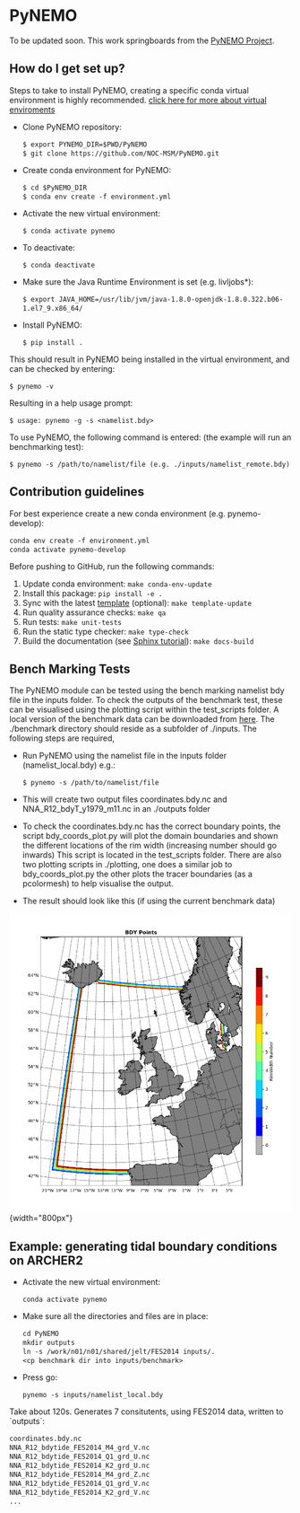 # PyNEMO

To be updated soon. This work springboards from the [PyNEMO
Project](http://pynemo.readthedocs.io/en/latest/index.html).

## How do I get set up?

Steps to take to install PyNEMO, creating a specific conda virtual
environment is highly recommended. [click here for more about virtual
enviroments](https://docs.conda.io/projects/conda/en/latest/user-guide/tasks/manage-environments.html/)

- Clone PyNEMO repository:

  ```
  $ export PYNEMO_DIR=$PWD/PyNEMO
  $ git clone https://github.com/NOC-MSM/PyNEMO.git
  ```

- Create conda environment for PyNEMO:

  ```
  $ cd $PyNEMO_DIR
  $ conda env create -f environment.yml
  ```

- Activate the new virtual environment:

  ```
  $ conda activate pynemo
  ```

- To deactivate:

  ```
  $ conda deactivate
  ```

- Make sure the Java Runtime Environment is set (e.g. livljobs\*):

  ```
  $ export JAVA_HOME=/usr/lib/jvm/java-1.8.0-openjdk-1.8.0.322.b06-1.el7_9.x86_64/
  ```

- Install PyNEMO:

  ```
  $ pip install .
  ```

This should result in PyNEMO being installed in the virtual environment,
and can be checked by entering:

```
$ pynemo -v
```

Resulting in a help usage prompt:

```
$ usage: pynemo -g -s <namelist.bdy>
```

To use PyNEMO, the following command is entered: (the example will run
an benchmarking test):

```
$ pynemo -s /path/to/namelist/file (e.g. ./inputs/namelist_remote.bdy)
```

## Contribution guidelines

For best experience create a new conda environment (e.g. pynemo-develop):

```
conda env create -f environment.yml
conda activate pynemo-develop
```

Before pushing to GitHub, run the following commands:

1. Update conda environment: `make conda-env-update`
1. Install this package: `pip install -e .`
1. Sync with the latest [template](https://github.com/ecmwf-projects/cookiecutter-conda-package) (optional): `make template-update`
1. Run quality assurance checks: `make qa`
1. Run tests: `make unit-tests`
1. Run the static type checker: `make type-check`
1. Build the documentation (see [Sphinx tutorial](https://www.sphinx-doc.org/en/master/tutorial/)): `make docs-build`

## Bench Marking Tests

The PyNEMO module can be tested using the bench marking namelist bdy
file in the inputs folder. To check the outputs of the benchmark test,
these can be visualised using the plotting script within the
test_scripts folder. A local version of the benchmark data can be
downloaded from
[here](https://gws-access.jasmin.ac.uk/public/jmmp/benchmark/). The
./benchmark directory should reside as a subfolder of ./inputs. The
following steps are required,

- Run PyNEMO using the namelist file in the inputs folder
  (namelist_local.bdy) e.g.:

  ```
  $ pynemo -s /path/to/namelist/file
  ```

- This will create two output files coordinates.bdy.nc and
  NNA_R12_bdyT_y1979_m11.nc in an ./outputs folder

- To check the coordinates.bdy.nc has the correct boundary points, the
  script bdy_coords_plot.py will plot the domain boundaries and shown
  the different locations of the rim width (increasing number should
  go inwards) This script is located in the test_scripts folder. There
  are also two plotting scripts in ./plotting, one does a similar job
  to bdy_coords_plot.py the other plots the tracer boundaries (as a
  pcolormesh) to help visualise the output.

- The result should look like this (if using the current benchmark
  data)

![Example BDY coords output](/screenshots/example_bdy_coords.png){width="800px"}

## Example: generating tidal boundary conditions on ARCHER2

- Activate the new virtual environment:

  ```
  conda activate pynemo
  ```

- Make sure all the directories and files are in place:

  ```
  cd PyNEMO
  mkdir outputs
  ln -s /work/n01/n01/shared/jelt/FES2014 inputs/.
  <cp benchmark dir into inputs/benchmark>
  ```

- Press go:

  ```
  pynemo -s inputs/namelist_local.bdy
  ```

Take about 120s. Generates 7 consitutents, using FES2014 data, written
to \`outputs\`:

```
coordinates.bdy.nc
NNA_R12_bdytide_FES2014_M4_grd_V.nc
NNA_R12_bdytide_FES2014_Q1_grd_U.nc
NNA_R12_bdytide_FES2014_K2_grd_U.nc
NNA_R12_bdytide_FES2014_M4_grd_Z.nc
NNA_R12_bdytide_FES2014_Q1_grd_V.nc
NNA_R12_bdytide_FES2014_K2_grd_V.nc
...
```
